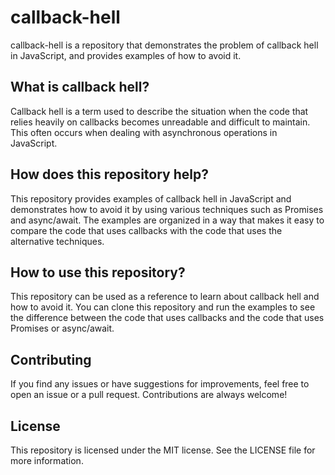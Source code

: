 # callback-hell
callback-hell is a repository that demonstrates the problem of callback hell in JavaScript, and provides examples of how to avoid it.

## What is callback hell?
Callback hell is a term used to describe the situation when the code that relies heavily on callbacks becomes unreadable and difficult to maintain. This often occurs when dealing with asynchronous operations in JavaScript.

## How does this repository help?
This repository provides examples of callback hell in JavaScript and demonstrates how to avoid it by using various techniques such as Promises and async/await. The examples are organized in a way that makes it easy to compare the code that uses callbacks with the code that uses the alternative techniques.

## How to use this repository?
This repository can be used as a reference to learn about callback hell and how to avoid it. You can clone this repository and run the examples to see the difference between the code that uses callbacks and the code that uses Promises or async/await.

## Contributing
If you find any issues or have suggestions for improvements, feel free to open an issue or a pull request. Contributions are always welcome!

## License
This repository is licensed under the MIT license. See the LICENSE file for more information.
